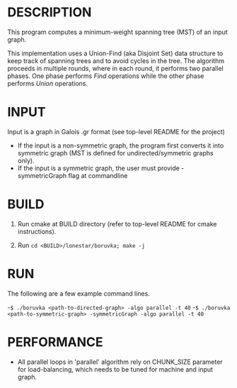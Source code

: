 DESCRIPTION 
===========

This program computes a minimum-weight spanning tree (MST) of an input graph.

This implementation uses a Union-Find (aka Disjoint Set) data structure to keep
track of spanning trees and to avoid cycles in the tree.  The algorithm proceeds in multiple rounds, 
where in each round, it performs two
parallel phases. One phase performs *Find* operations while the other phase
performs *Union* operations. 


INPUT
===========

Input is a graph in Galois .gr format (see top-level README for the project)

- If the input is a non-symmetric graph, the program first converts it into symmetric
graph (MST is defined for undirected/symmetric graphs only).
- If the input is a symmetric graph, the user must provide -symmetricGraph flag at
  commandline

BUILD
===========

1. Run cmake at BUILD directory (refer to top-level README for cmake instructions).

2. Run `cd <BUILD>/lonestar/boruvka; make -j`


RUN
===========

The following are a few example command lines.

-`$ ./boruvka <path-to-directed-graph> -algo parallel -t 40`
-`$ ./boruvka <path-to-symmetric-graph> -symmetricGraph -algo parallel -t 40`



PERFORMANCE  
===========
- All parallel loops in 'parallel' algorithm rely on CHUNK_SIZE parameter for load-balancing,
which needs to be tuned for machine and input graph. 
